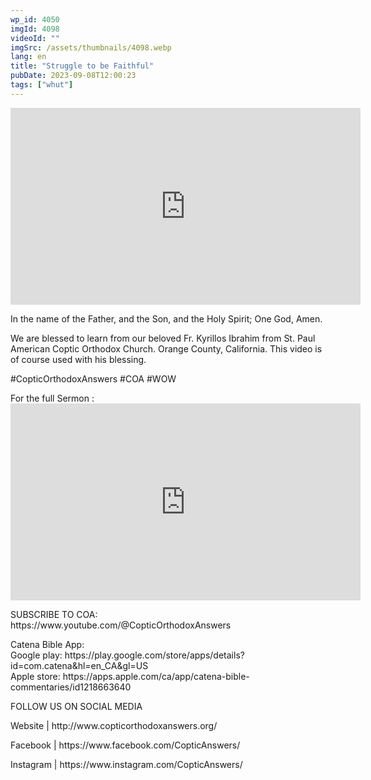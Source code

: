 ```yaml
---
wp_id: 4050
imgId: 4098
videoId: ""
imgSrc: /assets/thumbnails/4098.webp
lang: en
title: "Struggle to be Faithful"
pubDate: 2023-09-08T12:00:23
tags: ["whut"]
---
```


<!-- page: 6 -->

<p><iframe loading="lazy" width="560" height="315" src="https://www.youtube.com/embed/J9LD6SBkN1k?si=ge3VQqWexFjysY4C" title="YouTube video player" frameborder="0" allow="accelerometer; autoplay; clipboard-write; encrypted-media; gyroscope; picture-in-picture; web-share" allowfullscreen></iframe></p>
<p>In the name of the Father, and the Son, and the Holy Spirit; One God, Amen.</p>
<p>We are blessed to learn from our beloved Fr. Kyrillos Ibrahim from St. Paul American Coptic Orthodox Church. Orange County, California. This video is of course used with his blessing.</p>
<p>#CopticOrthodoxAnswers​ #COA​ #WOW​</p>
<p>For the full Sermon :<br />
<iframe loading="lazy" width="560" height="315" src="https://www.youtube.com/embed/zdfhH0wKIss?si=7kWVVyt_onXsFRRh" title="YouTube video player" frameborder="0" allow="accelerometer; autoplay; clipboard-write; encrypted-media; gyroscope; picture-in-picture; web-share" allowfullscreen></iframe></p>
<p>SUBSCRIBE TO COA:<br />
https://www.youtube.com/@CopticOrthodoxAnswers</p>
<p>Catena Bible App:<br />
Google play: https://play.google.com/store/apps/details?id=com.catena&hl=en_CA&gl=US<br />
Apple store: https://apps.apple.com/ca/app/catena-bible-commentaries/id1218663640</p>
<p>FOLLOW US ON SOCIAL MEDIA</p>
<p>Website | http://www.copticorthodoxanswers.org/​</p>
<p>Facebook | https://www.facebook.com/CopticAnswers/​</p>
<p>Instagram | https://www.instagram.com/CopticAnswers/</p>
